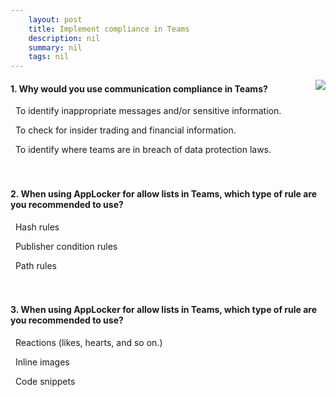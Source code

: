 ```yaml
---
    layout: post
    title: Implement compliance in Teams 
    description: nil
    summary: nil
    tags: nil
---
```



 <a target="_blank" href="https://docs.microsoft.com/en-us/learn/modules/m365-teams-implement-compliance/5-knowledge-check/"><i class="fas fa-external-link-alt"></i> </a>
 <img align="right" src="https://docs.microsoft.com/en-us/learn/achievements/implement-compliance-in-microsoft-teams.svg">
####  1. Why would you use communication compliance in Teams?


<i class='fas fa-check-square' style='color: Dodgerblue;'></i> &nbsp;&nbsp;To identify inappropriate messages and/or sensitive information.

<i class='far fa-square'></i> &nbsp;&nbsp;To check for insider trading and financial information.

<i class='far fa-square'></i> &nbsp;&nbsp;To identify where teams are in breach of data protection laws.
<br />
<br />
<br />

####  2. When using AppLocker for allow lists in Teams, which type of rule are you recommended to use?


<i class='far fa-square'></i> &nbsp;&nbsp;Hash rules

<i class='fas fa-check-square' style='color: Dodgerblue;'></i> &nbsp;&nbsp;Publisher condition rules

<i class='far fa-square'></i> &nbsp;&nbsp;Path rules
<br />
<br />
<br />

####  3. When using AppLocker for allow lists in Teams, which type of rule are you recommended to use?


<i class='far fa-square'></i> &nbsp;&nbsp;Reactions (likes, hearts, and so on.)

<i class='fas fa-check-square' style='color: Dodgerblue;'></i> &nbsp;&nbsp;Inline images

<i class='far fa-square'></i> &nbsp;&nbsp;Code snippets
<br />
<br />
<br />
